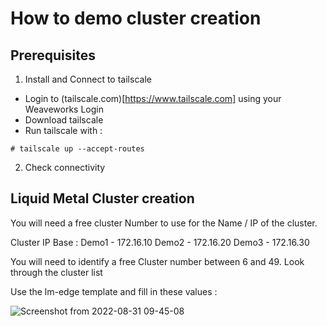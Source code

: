 # How to demo cluster creation

## Prerequisites

1. Install and Connect to tailscale
- Login to (tailscale.com)[https://www.tailscale.com] using your Weaveworks Login
- Download tailscale
- Run tailscale with : 
``` 
# tailscale up --accept-routes
```

2. Check connectivity

## Liquid Metal Cluster creation

You will need a free cluster Number to use for the Name / IP of the cluster. 

Cluster IP Base : 
Demo1 - 172.16.10
Demo2 - 172.16.20
Demo3 - 172.16.30

You will need to identify a free Cluster number between 6 and 49. Look through the cluster list 

Use the lm-edge template and fill in these values :

![Screenshot from 2022-08-31 09-45-08](https://user-images.githubusercontent.com/2788194/187626597-5e0da58a-50f8-47ce-a0bd-70a38e78f83b.png)



